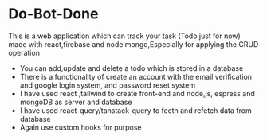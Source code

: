 # Do-Bot-Done

This is a web application which can track your task (Todo just for now) made with react,firebase and node mongo,Especially for applying the CRUD operation
- You can add,update and delete a todo which is stored in a database
- There is a functionality of create an account with the email verification and google login system, and password reset system
- I have used react ,tailwind to create front-end and node,js, espress and mongoDB as server and database
- I have used react-query/tanstack-query to fecth and refetch data from database
- Again use custom hooks for purpose
